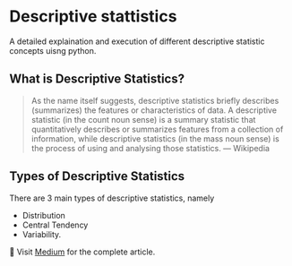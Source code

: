 # Descriptive stattistics
A detailed explaination and execution of different descriptive statistic concepts uisng python.

## What is Descriptive Statistics?

>As the name itself suggests, descriptive statistics briefly describes (summarizes) the features or characteristics of data.
>A descriptive statistic (in the count noun sense) is a summary statistic that quantitatively describes or summarizes features from a collection of information, while descriptive statistics (in the mass noun sense) is the process of using and analysing those statistics.
> — Wikipedia

## Types of Descriptive Statistics
There are 3 main types of descriptive statistics, namely
- Distribution
- Central Tendency
- Variability.

🚀 Visit [Medium](https://medium.com/@dipankarmedhi11/descriptive-statistics-in-python-2f6f725739b1) for the complete article.
